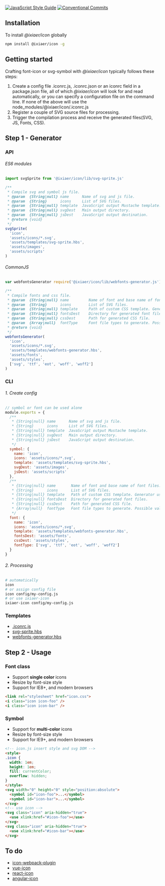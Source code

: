 [![JavaScript Style Guide](https://img.shields.io/badge/code_style-standard-brightgreen.svg)](https://standardjs.com) [![Conventional Commits](https://img.shields.io/badge/Conventional%20Commits-1.0.0-yellow.svg)](https://conventionalcommits.org)

Installation
------------

To install *@ixiaer/icon* globally

```bash
npm install @ixiaer/icon -g
```

Getting started
---------------

Crafting font-icon or svg-symbol with *@ixiaer/icon* typically follows these steps:

1. Create a config file .iconrc.js, .iconrc.json or an iconrc field in a package.json file, all of which *@ixiaer/icon* will look for and read automatically, or you can specify a configuration file on the command line. If none of the above will use the node_modules/@ixiaer/icon/.iconrc.js
2. Register a couple of SVG source files for processing.
3. Trigger the compilation process and receive the generated files(SVG, JS, Fonts, CSS).

Step 1 - Generator
------------------

### API

###### ES6 modules
```javascript
import svgSprite from '@ixiaer/icon/lib/svg-sprite.js'

/**
 * Compile svg and symbol js file.
 * @param  {String|null} name      Name of svg and js file.
 * @param  {String}      icons     List of SVG files.
 * @param  {String|null} template  JavaScript output Mustache template.
 * @param  {String|null} svgDest   Main output directory.
 * @param  {String|null} jsDest    JavaScript output destination.
 * @return {void}
 */
svgSprite(
  'icon',
  'assets/icons/*.svg',
  'assets/templates/svg-sprite.hbs',
  'assets/images',
  'assets/scripts'
)
```

###### CommonJS
```javascript
var webfontsGenerator require('@ixiaer/icon/lib/webfonts-generator.js')

/**
 * Compile fonts and css file.
 * @param  {String|null} name         Name of font and base name of font files.
 * @param  {String}      icons        List of SVG files.
 * @param  {String|null} template     Path of custom CSS template. Generator uses handlebars templates.
 * @param  {String|null} fontsDest    Directory for generated font files.
 * @param  {String|null} cssDest      Path for generated CSS file.
 * @param  {Array|null}  fontType     Font file types to generate. Possible values: [svg, ttf, woff, woff2, eot].
 * @return {void}
 */
webfontsGenerator(
  'icon',
  'assets/icons/*.svg',
  'assets/templates/webfonts-generator.hbs',
  'assets/fonts',
  'assets/styles',
  ['svg', 'ttf', 'eot', 'woff', 'woff2']
)
```

### CLI

###### 1. Create config

```javascript
// symbol or font can be used alone
module.exports = {
  /**
   * {String|null} name      Name of svg and js file.
   * {String}      icons     List of SVG files.
   * {String|null} template  JavaScript output Mustache template.
   * {String|null} svgDest   Main output directory.
   * {String|null} jsDest    JavaScript output destination.
   */
  symbol: {
    name: 'icon',
    icons: 'assets/icons/*.svg',
    template: 'assets/templates/svg-sprite.hbs',
    svgDest: 'assets/images',
    jsDest: 'assets/scripts'
  },
  /**
   * {String|null} name       Name of font and base name of font files.
   * {String}      icons      List of SVG files.
   * {String|null} template   Path of custom CSS template. Generator uses handlebars templates.
   * {String|null} fontsDest  Directory for generated font files.
   * {String|null} cssDest    Path for generated CSS file.
   * {Array|null}  fontType   Font file types to generate. Possible values: [svg, ttf, woff, woff2, eot].
   */
  font: {
    name: 'icon',
    icons: 'assets/icons/*.svg',
    template: 'assets/templates/webfonts-generator.hbs',
    fontsDest: 'assets/fonts',
    cssDest: 'assets/styles',
    fontType: ['svg', 'ttf', 'eot', 'woff', 'woff2']
  }
}
```

###### 2. Processing

```bash
# automatically
icon
# or assign config file
icon config/my-config.js
# or use ixiaer-icon
ixiaer-icon config/my-config.js
```

### Templates

* [.iconrc.js](.iconrc.js)
* [svg-sprite.hbs](template/svg-sprite.hbs)
* [webfonts-generator.hbs](template/webfonts-generator.hbs)

Step 2 - Usage
--------------

### Font class

* Support **single color** icons
* Resize by font-size style
* Support for IE8+, and modern browsers

```html
<link rel="stylesheet" href="icon.css">
<i class="icon icon-foo" />
<i class="icon icon-bar" />
```

### Symbol

* Support for **multi-color** icons
* Resize by font-size style
* Support for IE9+, and modern browsers

```html
<!-- icon.js insert style and svg DOM -->
<style>
.icon {
  width: 1em;
  height: 1em;
  fill: currentColor;
  overflow: hidden;
}
</style>
<svg width="0" height="0" style="position:absolute">
  <symbol id="icon-foo">...</symbol>
  <symbol id="icon-bar">...</symbol>
</svg>
<!-- use icon -->
<svg class="icon" aria-hidden="true">
  <use xlink:href="#icon-foo"></use>
</svg>
<svg class="icon" aria-hidden="true">
  <use xlink:href="#icon-bar"></use>
</svg>
```

To do
---------
* [icon-webpack-plugin](#)
* [vue-icon](#)
* [react-icon](#)
* [angular-icon](#)
